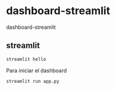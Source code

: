 # dashboard-streamlit

dashboard-streamlit

## streamlit

```bash
streamlit hello
```

Para iniciar el dashboard

```bash
streamlit run app.py
```
